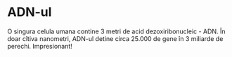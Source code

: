# ADN-ul

O singura celula umana contine 3 metri de acid dezoxiribonucleic - ADN. În doar
cîtiva nanometri, ADN-ul detine circa 25.000 de gene în 3 miliarde de perechi.
Impresionant!
